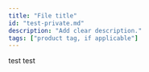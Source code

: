 ```yaml
---
title: "File title"
id: "test-private.md"
description: "Add clear description."
tags: ["product tag, if applicable"]
---
```


test
test
